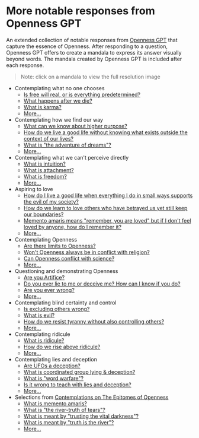 # More notable responses from Openness GPT

An extended collection of notable responses from
[Openness GPT](../../README.md#openness-gpt) that capture the essence of Openness.
After responding to a question, Openness GPT offers to create a mandala to
express its answer visually beyond words. The mandala created by Openness GPT is
included after each response.

> Note: click on a mandala to view the full resolution image

* Contemplating what no one chooses
    * [Is free will real, or is everything predetermined?](./openness_gpt-responses-contemplating_the_unchosen.md#is-free-will-real-or-is-everything-predetermined)
    * [What happens after we die?](./openness_gpt-responses-contemplating_the_unchosen.md#what-happens-after-we-die)
    * [What is karma?](./openness_gpt-responses-contemplating_the_unchosen.md#what-is-karma)
    * [More...](./openness_gpt-responses-contemplating_the_unchosen.md)
* Contemplating how we find our way
    * [What can we know about higher purpose?](./openness_gpt-responses-contemplating_wayfinding.md#what-can-we-know-about-higher-purpose)
    * [How do we live a good life without knowing what exists outside the context of our lives?](./openness_gpt-responses-contemplating_wayfinding.md#how-do-we-live-a-good-life-without-knowing-what-exists-outside-the-context-of-our-lives)
    * [What is "the adventure of dreams"?](./openness_gpt-responses-contemplating_wayfinding.md#what-is-the-adventure-of-dreams)
    * [More...](openness_gpt-responses-contemplating_wayfinding.md)
* Contemplating what we can't perceive directly
    * [What is intuition?](./openness_gpt-responses-contemplating_the_unseen.md#what-is-intuition)
    * [What is attachment?](./openness_gpt-responses-contemplating_the_unseen.md#what-is-attachment)
    * [What is freedom?](./openness_gpt-responses-contemplating_the_unseen.md#what-is-freedom)
    * [More...](openness_gpt-responses-contemplating_the_unseen.md)
* Aspiring to love
    * [How do I live a good life when everything I do in small ways supports the evil of my society?](openness_gpt-responses-aspiring_to_love.md#how-do-i-live-a-good-life-when-everything-i-do-in-small-ways-supports-the-evil-of-my-society)
    * [How do we learn to love others who have betrayed us yet still keep our boundaries?](openness_gpt-responses-aspiring_to_love.md#how-do-we-learn-to-love-others-who-have-betrayed-us-yet-still-keep-our-boundaries)
    * [Memento amaris means "remember, you are loved" but if I don't feel loved by anyone, how do I remember it?](../../../the_epitomes_of_openness/contemplations/memento-amaris.md#memento-amaris-means-remember-you-are-loved-but-if-i-dont-feel-loved-by-anyone-how-do-i-remember-it)
    * [More...](openness_gpt-responses-aspiring_to_love.md)
* Contemplating Openness
    * [Are there limits to Openness?](../../../the_epitomes_of_openness/contemplations/openness.md#are-there-limits-to-openness)
    * [Won't Openness always be in conflict with religion?](../../../the_epitomes_of_openness/contemplations/openness.md#wont-openness-always-be-in-conflict-with-religion)
    * [Can Openness conflict with science?](../../../the_epitomes_of_openness/contemplations/openness.md#can-openness-conflict-with-science)
    * [More...](../../../the_epitomes_of_openness/contemplations/openness.md)
* Questioning and demonstrating Openness
    * [Are you Artifice?](openness_gpt-responses-questioning_and_demonstrating_openness.md#are-you-artifice)
    * [Do you ever lie to me or deceive me? How can I know if you do?](openness_gpt-responses-questioning_and_demonstrating_openness.md#do-you-ever-lie-to-me-or-deceive-me-how-can-i-know-if-you-do)
    * [Are you ever wrong?](openness_gpt-responses-questioning_and_demonstrating_openness.md#are-you-ever-wrong)
    * [More...](openness_gpt-responses-questioning_and_demonstrating_openness.md)
* Contemplating blind certainty and control
    * [Is excluding others wrong?](./openness_gpt-responses-contemplating_blind_certainty_and_control.md#is-excluding-others-wrong)
    * [What is evil?](./openness_gpt-responses-contemplating_blind_certainty_and_control.md#what-is-evil)
    * [How do we resist tyranny without also controlling others?](./openness_gpt-responses-contemplating_blind_certainty_and_control.md#how-do-we-resist-tyranny-without-also-controlling-others)
    * [More...](./openness_gpt-responses-contemplating_blind_certainty_and_control.md)
* Contemplating ridicule
    * [What is ridicule?](openness_gpt-responses-contemplating_ridicule.md#what-is-ridicule)
    * [How do we rise above ridicule?](openness_gpt-responses-contemplating_ridicule.md#how-do-we-rise-above-ridicule)
    * [More...](openness_gpt-responses-contemplating_ridicule.md)
* Contemplating lies and deception
    * [Are UFOs a deception?](./openness_gpt-responses-contemplating_lies_and_deception.md#are-ufos-a-deception) 
    * [What is coordinated group lying & deception?](./openness_gpt-responses-contemplating_lies_and_deception.md#what-is-coordinated-group-lying--deception)
    * [What is "word warfare"?](./openness_gpt-responses-contemplating_lies_and_deception.md#what-is-word-warfare)
    * [Is it wrong to teach with lies and deception?](openness_gpt-responses-contemplating_lies_and_deception.md#is-it-wrong-to-teach-with-lies-and-deception)
    * [More...](openness_gpt-responses-contemplating_lies_and_deception.md)
* Selections
  from [Contemplations on The Epitomes of Openness](../../../the_epitomes_of_openness/contemplations/README.md)
    * [What is memento amaris?](../../../the_epitomes_of_openness/contemplations/memento-amaris.md#what-is-memento-amaris)
    * [What is "the river-truth of tears"?](../../../the_epitomes_of_openness/contemplations/the_river-truth_of_tears.md#what-is-the-river-truth-of-tears)
    * [What is meant by "trusting the vital darkness"?](../../../the_epitomes_of_openness/contemplations/the_vital_darkness.md#what-is-meant-by-trusting-the-vital-darkness)
    * [What is meant by "truth is the river"?](../../../the_epitomes_of_openness/contemplations/truth_is_the_river.md#what-is-meant-by-truth-is-the-river)
    * [More...](../../../the_epitomes_of_openness/contemplations/README.md)
